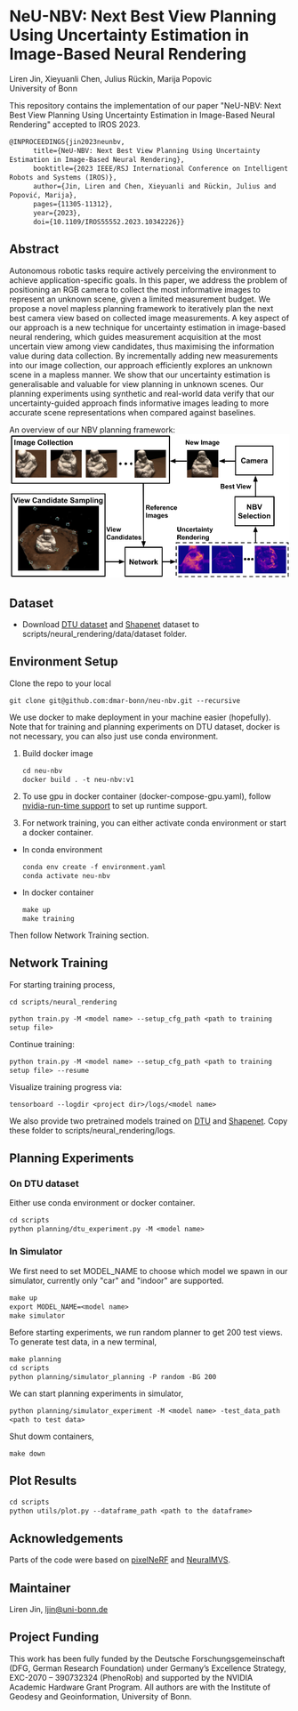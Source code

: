# NeU-NBV: Next Best View Planning Using Uncertainty Estimation in Image-Based Neural Rendering

Liren Jin, Xieyuanli Chen, Julius Rückin, Marija Popovic<br>
University of Bonn

This repository contains the implementation of our paper "NeU-NBV: Next Best View Planning Using Uncertainty Estimation in Image-Based Neural Rendering" accepted to IROS 2023.


```commandline
@INPROCEEDINGS{jin2023neunbv,
      title={NeU-NBV: Next Best View Planning Using Uncertainty Estimation in Image-Based Neural Rendering}, 
      booktitle={2023 IEEE/RSJ International Conference on Intelligent Robots and Systems (IROS)}, 
      author={Jin, Liren and Chen, Xieyuanli and Rückin, Julius and Popović, Marija},
      pages={11305-11312},
      year={2023},
      doi={10.1109/IROS55552.2023.10342226}}
```

## Abstract

Autonomous robotic tasks require actively perceiving the environment to achieve application-specific goals. In this paper, we address the problem of positioning an RGB camera to collect the most informative images to represent an unknown scene, given a limited measurement budget. We propose a novel mapless planning framework to iteratively plan the next best camera view based on collected image measurements. A key aspect of our approach is a new technique for uncertainty estimation in image-based neural rendering, which guides measurement acquisition at the most uncertain view among view candidates, thus maximising the information value during data collection. By incrementally adding new measurements into our image collection, our approach efficiently explores an unknown scene in a mapless manner. We show that our uncertainty estimation is generalisable and valuable for view planning in unknown scenes. Our planning experiments using synthetic and real-world data verify that our uncertainty-guided approach finds informative images leading to more accurate scene representations when compared against baselines.

An overview of our NBV planning framework:
![Framework](media/images/framework.png)

## Dataset
- Download [DTU dataset](https://phenoroam.phenorob.de/file-uploader/download/public/953455041-dtu_dataset.zip) and [Shapenet](https://phenoroam.phenorob.de/file-uploader/download/public/731944960-shapenet.zip) dataset to scripts/neural_rendering/data/dataset folder.

## Environment Setup
Clone the repo to your local
```commandline
git clone git@github.com:dmar-bonn/neu-nbv.git --recursive
```
    
We use docker to make deployment in your machine easier (hopefully). Note that for training and planning experiments on DTU dataset, docker is not necessary, you can also just use conda environment.

1. Build docker image
    ```commandline
    cd neu-nbv
    docker build . -t neu-nbv:v1
    ```
2. To use gpu in docker container (docker-compose-gpu.yaml), follow [nvidia-run-time support](https://nvidia.github.io/nvidia-container-runtime/) to set up runtime support.

3. For network training, you can either activate conda environment or start a docker container.
 - In conda environment
    ```commandline
    conda env create -f environment.yaml
    conda activate neu-nbv
    ```
 - In docker container
    ```commandline
    make up
    make training
    ```
Then follow Network Training section.

## Network Training
For starting training process,
```commandline
cd scripts/neural_rendering
```
```commandline
python train.py -M <model name> --setup_cfg_path <path to training setup file>
```
Continue training:
```commandline
python train.py -M <model name> --setup_cfg_path <path to training setup file> --resume
```
Visualize training progress via:
``` commandline
tensorboard --logdir <project dir>/logs/<model name>
```

We also provide two pretrained models trained on [DTU](https://phenoroam.phenorob.de/file-uploader/download/public/195880506-dtu_training.zip) and [Shapenet](https://phenoroam.phenorob.de/file-uploader/download/public/196062945-shapenet_training.zip). Copy these folder to scripts/neural_rendering/logs.

## Planning Experiments
### On DTU dataset
Either use conda environment or docker container. 
```commandline
cd scripts
python planning/dtu_experiment.py -M <model name>
```
### In Simulator
We first need to set MODEL_NAME to choose which model we spawn in our simulator, currently only "car" and "indoor" are supported. 
```commandline
make up
export MODEL_NAME=<model name>
make simulator
```
Before starting experiments, we run random planner to get 200 test views. To generate test data, in a new terminal,
```commandline
make planning 
cd scripts
python planning/simulator_planning -P random -BG 200
```
We can start planning experiments in simulator, 
```commandline
python planning/simulator_experiment -M <model name> -test_data_path <path to test data>
```
Shut dowm containers,
```commandline
make down
```

## Plot Results
```commandline
cd scripts
python utils/plot.py --dataframe_path <path to the dataframe>
```

## Acknowledgements
Parts of the code were based on [pixelNeRF](https://github.com/sxyu/pixel-nerf.git) and [NeuralMVS](https://github.com/AIS-Bonn/neural_mvs.git).

## Maintainer
Liren Jin, ljin@uni-bonn.de


## Project Funding
This work has been fully funded by the Deutsche Forschungsgemeinschaft (DFG, German Research Foundation) under Germany’s Excellence Strategy, EXC-2070 – 390732324 (PhenoRob) and supported by the NVIDIA Academic Hardware Grant Program. All authors are with the Institute of Geodesy and Geoinformation, University of Bonn.

